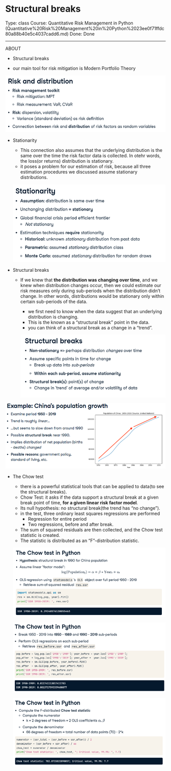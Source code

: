 # Structural breaks

Type: class
Course: Quantitative Risk Management in Python (Quantitative%20Risk%20Management%20in%20Python%2023ee0f71ffdc80a88b40e5c4037cadd6.md)
Done: Done

---

<aside>

ABOUT

- Structural breaks
</aside>

- our main tool for risk mitigation is Modern Portfolio Theory

![image.png](image%2054.png)

- Stationarity
    - This connection also assumes that the underlying distribution is the same over the time the risk factor data is collected. In otehr words, the loss(or returns) distribution is stationary.
    - it poses a problem for our estimation of risk, because all three estimation procedures we discussed assume stationary distributions.
    
    ![image.png](image%2055.png)
    
- Structural breaks
    - If we knew that **the distribution was changing over time**, and we knew when distribution changes occur, then we could estimate our risk measures only during sub-periods when the distribution didn’t change. In other words, distributions would be stationary only within certain sub-periods of the data.
        - we first need to know when the data suggest that an underlying distribution is changing.
        - This is the known as a “structural break” point in the data.
        - you can think of a structural break as a change in a “trend”.
        
        ![image.png](image%2056.png)
        

![image.png](image%2057.png)

- The Chow test
    - there is a powerful statistical tools that can be applied to data(to see the structural breaks).
    - Chow Test: it asks if the data support a structural break at a given break point of time, **for a given linear risk factor model**.
    - Its null hypothesis: no structural break(the trend has “no change”).
    - in the test, three ordinary least squares regressions are performed
        - Regression for entire period
        - Two regressions, before and after break.
    - The sum of squared residuals are then collected, and the Chow test statistic is created.
    - The statistic is distributed as an “F”-distribution statistic.
    
    ![image.png](image%2058.png)
    
    ![image.png](image%2059.png)
    
    ![image.png](image%2060.png)